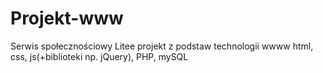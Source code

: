 # Projekt-www
Serwis społecznościowy Litee
projekt z podstaw technologii wwww
html, css, js(+biblioteki np. jQuery), PHP, mySQL
